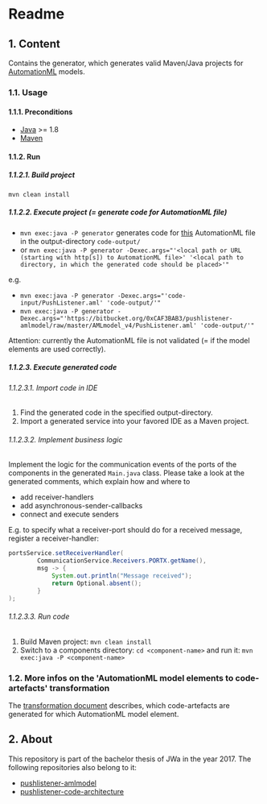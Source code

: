 # Readme

## 1. Content
Contains the generator, which generates valid Maven/Java projects for [AutomationML][AutomationML page] models.

### 1.1. Usage

#### 1.1.1. Preconditions
 * [Java][Java page] >= 1.8
 * [Maven][Maven page]

#### 1.1.2. Run

##### 1.1.2.1. Build project
`mvn clean install`

##### 1.1.2.2. Execute project (= generate code for AutomationML file)
 * `mvn exec:java -P generator` generates code for [this][PushListener file] AutomationML file in the output-directory `code-output/`
 * or `mvn exec:java -P generator -Dexec.args="'<local path or URL (starting with http[s]) to AutomationML file>' '<local path to directory, in which the generated code should be placed>'"`

e.g.

 * `mvn exec:java -P generator -Dexec.args="'code-input/PushListener.aml' 'code-output/'"`
 * `mvn exec:java -P generator -Dexec.args="'https://bitbucket.org/0xCAF3BAB3/pushlistener-amlmodel/raw/master/AMLmodel_v4/PushListener.aml' 'code-output/'"`

Attention: currently the AutomationML file is not validated (= if the model elements are used correctly).

##### 1.1.2.3. Execute generated code

###### 1.1.2.3.1. Import code in IDE
 1. Find the generated code in the specified output-directory.
 2. Import a generated service into your favored IDE as a Maven project.

###### 1.1.2.3.2. Implement business logic
Implement the logic for the communication events of the ports of the components in the generated `Main.java` class.
Please take a look at the generated comments, which explain how and where to

 * add receiver-handlers
 * add asynchronous-sender-callbacks
 * connect and execute senders

E.g. to specify what a receiver-port should do for a received message, register a receiver-handler:
```java
portsService.setReceiverHandler(
        CommunicationService.Receivers.PORTX.getName(),
        msg -> {
            System.out.println("Message received");
            return Optional.absent();
        }
);
```

###### 1.1.2.3.3. Run code
 1. Build Maven project: `mvn clean install`
 2. Switch to a components directory: `cd <component-name>` and run it: `mvn exec:java -P <component-name>`

### 1.2. More infos on the 'AutomationML model elements to code-artefacts' transformation
The [transformation document][Transformation document directory] describes, which code-artefacts are generated for which AutomationML model element.

## 2. About
This repository is part of the bachelor thesis of JWa in the year 2017.
The following repositories also belong to it:

 * [pushlistener-amlmodel][pushlistener-amlmodel repository]
 * [pushlistener-code-architecture][pushlistener-code-architecture repository]


[Transformation document directory]: src/master/docs/AmlmodelToCodeTransformation/
[PushListener file]: https://bitbucket.org/0xCAF3BAB3/pushlistener-amlmodel/raw/master/AMLmodel_v4/PushListener.aml
[pushlistener-amlmodel repository]: https://bitbucket.org/0xCAF3BAB3/pushlistener-amlmodel/
[pushlistener-code-architecture repository]: https://bitbucket.org/0xCAF3BAB3/pushlistener-code-architecture/
[AutomationML page]: https://www.automationml.org/
[Java page]: https://www.java.com/
[Maven page]: https://maven.apache.org/